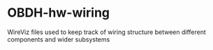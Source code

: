 # OBDH-hw-wiring
WireViz files used to keep track of wiring structure between different components and wider subsystems
